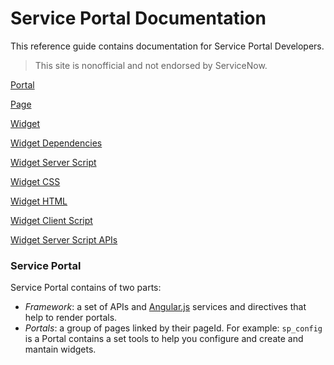 # Service Portal Documentation
This reference guide contains documentation for Service Portal Developers.

>This site is nonofficial and not endorsed by ServiceNow.

[Portal](/portal.md)

[Page](/page.md)

[Widget](/widget.md)

[Widget Dependencies](/Widget_Dependencies.md)

[Widget Server Script](/widget_server_script.md)

[Widget CSS](/widget_css.md)

[Widget HTML](/widget_html.md)

[Widget Client Script](/widget_client_script.md)

[Widget Server Script APIs](/widget_server_script_apis.md)

### Service Portal
Service Portal contains of two parts: 
- *Framework*: a set of APIs and [Angular.js](https://angularjs.org/) services and directives that help to render portals.
- *Portals*: a group of pages linked by their pageId. For example: `sp_config` is a Portal contains a set tools to help you configure and create and mantain widgets.
